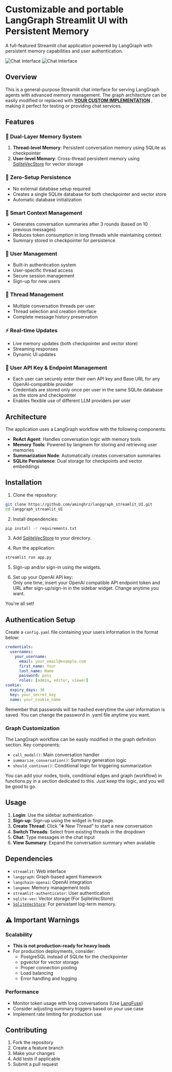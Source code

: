 # Customizable and portable LangGraph Streamlit UI with Persistent Memory

A full-featured Streamlit chat application powered by LangGraph with persistent memory capabilities and user authentication.

![Chat Interface](/img/1.png)
![Chat Interface](/img/2.png)

## Overview

This is a general-purpose Streamlit chat interface for serving LangGraph agents with advanced memory management. The graph architecture can be easily modified or replaced with <ins>**YOUR CUSTOM IMPLEMENTATION**</ins> , making it perfect for testing or providing chat services.

## Features

### 🧠 **Dual-Layer Memory System**
1. **Thread-level Memory**: Persistent conversation memory using SQLite as checkpointer
2. **User-level Memory**: Cross-thread persistent memory using [SqliteVecStore](https://github.com/aminghrz/langmem-sqlite-vec) for vector storage

### 💾 **Zero-Setup Persistence**
- No external database setup required
- Creates a single SQLite database for both checkpointer and vector store
- Automatic database initialization

### 🔄 **Smart Context Management**
- Generates conversation summaries after 3 rounds (based on 10 previous messages)
- Reduces token consumption in long threads while maintaining context
- Summary stored in checkpointer for persistence

### 🔐 **User Management**
- Built-in authentication system
- User-specific thread access
- Secure session management
- Sign-up for new users

### 💬 **Thread Management**
- Multiple conversation threads per user
- Thread selection and creation interface
- Complete message history preservation

### ⚡ **Real-time Updates**
- Live memory updates (both checkpointer and vector store)
- Streaming responses
- Dynamic UI updates

### 🔑 **User API Key & Endpoint Management**
- Each user can securely enter their own API key and Base URL for any OpenAI-compatible provider
- Credentials are stored only once per user in the same SQLite database as the store and checkpointer
- Enables flexible use of different LLM providers per user


## Architecture

The application uses a LangGraph workflow with the following components:

- **ReAct Agent**: Handles conversation logic with memory tools
- **Memory Tools**: Powered by langmem for storing and retrieving user memories
- **Summarization Node**: Automatically creates conversation summaries
- **SQLite Persistence**: Dual storage for checkpoints and vector embeddings

## Installation

1. Clone the repository:
```bash
git clone https://github.com/aminghrz/langgraph_streamlit_UI.git
cd langgraph_streamlit_UI
```

2. Install dependencies:
```bash
pip install -r requirements.txt
```

3. Add [SqliteVecStore](https://github.com/aminghrz/langmem-sqlite-vec) to your directory.

4. Run the application:
```bash
streamlit run app.py
```
5. Sign-up and/or sign-in using the widgets.

6. Set up your OpenAI API key:  
Only one time, insert your OpenAI compatible API endpoint token and URL after sign-up/sign-in in the sidebar widget. Change anytime you want.

You're all set!

## Authentication Setup

Create a `config.yaml` file containing your users information in the format below:
```yaml
credentials:
  usernames:
    your_username:
      email: your_email@example.com
      first_name: Your
      last_name: Name
      password: pass
      roles: [admin, editor, viewer]
cookie:
  expiry_days: 30
  key: your_secret_key
  name: your_cookie_name
```
Remember that passwords will be hashed everytime the user information is saved. You can change the password in .yaml file anytime you want.

### Graph Customization
The LangGraph workflow can be easily modified in the graph definition section. Key components:

- `call_model()`: Main conversation handler
- `summarize_conversation()`: Summary generation logic
- `should_continue()`: Conditional logic for triggering summarization

You can add your nodes, tools, conditional edges and graph (workflow) in functions.py in a section dedicated to this.
Just keep the logic, and you will be good to go.

## Usage

1. **Login**: Use the sidebar authentication
2. **Sign-up**: Sign-up using the widget in first page.
3. **Create Thread**: Click "➕ New Thread" to start a new conversation
4. **Switch Threads**: Select from existing threads in the dropdown
5. **Chat**: Type messages in the chat input
6. **View Summary**: Expand the conversation summary when available

## Dependencies

- `streamlit`: Web interface
- `langgraph`: Graph-based agent framework
- `langchain-openai`: OpenAI integration
- `langmem`: Memory management tools
- `streamlit-authenticator`: User authentication
- `sqlite-vec`: Vector storage (For SqliteVecStore)
- [`SqliteVecStore`](https://github.com/aminghrz/langmem-sqlite-vec): For persistant log-term memory.

## ⚠️ Important Warnings

### Scalability
- **This is not production-ready for heavy loads**
- For production deployments, consider:
  - PostgreSQL instead of SQLite for the checkpointer
  - pgvector for vector storage
  - Proper connection pooling
  - Load balancing
  - Error handling and logging

### Performance
- Monitor token usage with long conversations (Use [LangFuse](https://langfuse.com/))
- Consider adjusting summary triggers based on your use case
- Implement rate limiting for production use

## Contributing

1. Fork the repository
2. Create a feature branch
3. Make your changes
4. Add tests if applicable
5. Submit a pull request
